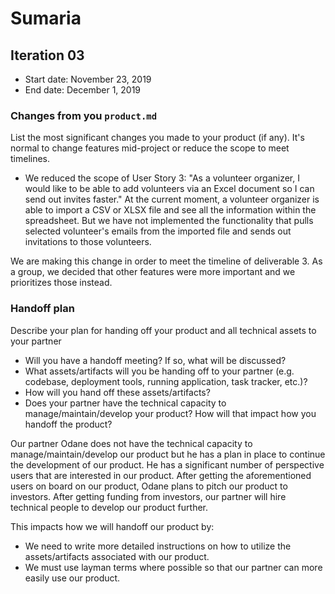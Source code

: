 # Sumaria

## Iteration 03

 * Start date: November 23, 2019
 * End date: December 1, 2019

### Changes from you `product.md`

List the most significant changes you made to your product (if any). It's normal to change features mid-project or reduce the scope to meet timelines. 
 
 * We reduced the scope of User Story 3: "As a volunteer organizer, I would like to be able to add volunteers via an Excel document so I can send out invites faster."
At the current moment, a volunteer organizer is able to import a CSV or XLSX file and see all the information within the spreadsheet. But we have not implemented the functionality that pulls selected volunteer's emails from the imported file and sends out invitations to those volunteers.

We are making this change in order to meet the timeline of deliverable 3. As a group, we decided that other features were more important and we prioritizes those instead.
   
   
### Handoff plan

Describe your plan for handing off your product and all technical assets to your partner

 * Will you have a handoff meeting? If so, what will be discussed?
 * What assets/artifacts will you be handing off to your partner (e.g. codebase, deployment tools, running application, task tracker, etc.)? 
 * How will you hand off these assets/artifacts?
 * Does your partner have the technical capacity to manage/maintain/develop your product? How will that impact how you handoff the product?

Our partner Odane does not have the technical capacity to manage/maintain/develop our product but he has a plan in place to continue the development of our product.  He has a significant number of perspective users that are interested in our product.  After getting the aforementioned users on board on our product, Odane plans to pitch our product to investors.  After getting funding from investors, our partner will hire technical people to develop our product further.

This impacts how we will handoff our product by:
 * We need to write more detailed instructions on how to utilize the assets/artifacts associated with our product.
 * We must use layman terms where possible so that our partner can more easily use our product.
